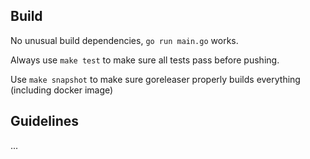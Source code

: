 ## Build

No unusual build dependencies, `go run main.go` works.

Always use `make test` to make sure all tests pass before pushing.

Use `make snapshot` to make sure goreleaser properly builds everything (including docker image)

## Guidelines

...